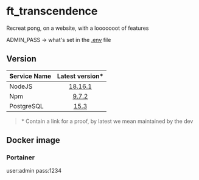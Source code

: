 # ft_transcendence
Recreat pong, on a website, with a looooooot of features

ADMIN_PASS -> what's set in the [.env](./docker/.env) file

## Version

|Service Name|Latest version*                                                  |
|:-----------|:---------------------------------------------------------------:|
|NodeJS      |[18.16.1](https://nodejs.dev/fr/about/releases/)                 |
|Npm         |[9.7.2](https://www.npmjs.com/package/npm)                       |
|PostgreSQL  |[15.3](https://www.postgresql.org/support/versioning/)           |

> \* Contain a link for a proof,
> by latest we mean maintained by the dev


## Docker image

### Portainer

user:admin
pass:1234
